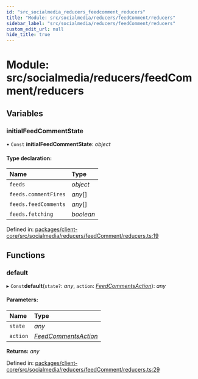 ```yaml
---
id: "src_socialmedia_reducers_feedcomment_reducers"
title: "Module: src/socialmedia/reducers/feedComment/reducers"
sidebar_label: "src/socialmedia/reducers/feedComment/reducers"
custom_edit_url: null
hide_title: true
---
```


# Module: src/socialmedia/reducers/feedComment/reducers

## Variables

### initialFeedCommentState

• `Const` **initialFeedCommentState**: *object*

#### Type declaration:

Name | Type |
:------ | :------ |
`feeds` | *object* |
`feeds.commentFires` | *any*[] |
`feeds.feedComments` | *any*[] |
`feeds.fetching` | *boolean* |

Defined in: [packages/client-core/src/socialmedia/reducers/feedComment/reducers.ts:19](https://github.com/xr3ngine/xr3ngine/blob/77d12cea0/packages/client-core/src/socialmedia/reducers/feedComment/reducers.ts#L19)

## Functions

### default

▸ `Const`**default**(`state?`: *any*, `action`: [*FeedCommentsAction*](src_socialmedia_reducers_feedcomment_actions.md#feedcommentsaction)): *any*

#### Parameters:

Name | Type |
:------ | :------ |
`state` | *any* |
`action` | [*FeedCommentsAction*](src_socialmedia_reducers_feedcomment_actions.md#feedcommentsaction) |

**Returns:** *any*

Defined in: [packages/client-core/src/socialmedia/reducers/feedComment/reducers.ts:29](https://github.com/xr3ngine/xr3ngine/blob/77d12cea0/packages/client-core/src/socialmedia/reducers/feedComment/reducers.ts#L29)
